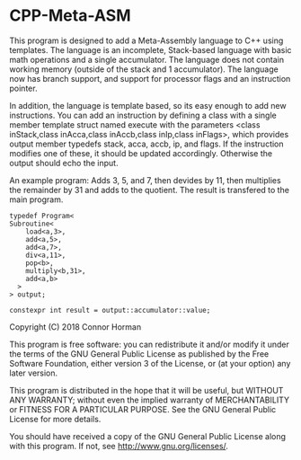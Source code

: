 # CPP-Meta-ASM

This program is designed to add a Meta-Assembly language to C++ using templates.
The language is an incomplete, Stack-based language with basic math operations and a single accumulator.
The language does not contain working memory (outside of the stack and 1 accumulator). The language now has branch support,
and support for processor flags and an instruction pointer. 

In addition, the language is template based, so its easy enough to add new instructions.
You can add an instruction by defining a class with a single member template struct named execute with the parameters
<class inStack,class inAcca,class inAccb,class inIp,class inFlags>, which provides output member typedefs stack, acca, accb, 
ip, and flags.
If the instruction modifies one of these, it should be updated accordingly. Otherwise the output should echo the input.
	
An example program: Adds 3, 5, and 7, then devides by 11, then multiplies the remainder by 31 and adds to the
quotient. The result is transfered to the main program.

	typedef Program<
	Subroutine<
        load<a,3>,
		add<a,5>,
		add<a,7>,
		div<a,11>,
		pop<b>,
	    multiply<b,31>,
	    add<a,b>
      >
    > output;
	
	constexpr int result = output::accumulator::value;

Copyright (C) 2018 Connor Horman


This program is free software: you can redistribute it and/or modify
it under the terms of the GNU General Public License as published by
the Free Software Foundation, either version 3 of the License, or
(at your option) any later version.

This program is distributed in the hope that it will be useful,
but WITHOUT ANY WARRANTY; without even the implied warranty of
MERCHANTABILITY or FITNESS FOR A PARTICULAR PURPOSE.  See the
GNU General Public License for more details.

You should have received a copy of the GNU General Public License
along with this program. If not, see <http://www.gnu.org/licenses/>.

